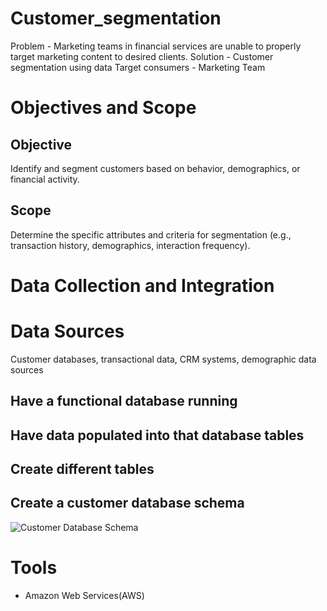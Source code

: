 #  Customer_segmentation
Problem - Marketing teams in financial services are unable to properly target marketing content to desired clients.
Solution - Customer segmentation using data 
Target consumers - Marketing Team

#  Objectives and Scope
## Objective
Identify and segment customers based on behavior, demographics, or financial activity.

## Scope
Determine the specific attributes and criteria for segmentation (e.g., transaction history, demographics, interaction frequency).

# Data Collection and Integration
# Data Sources
Customer databases, transactional data, CRM systems, demographic data sources

## Have a functional database running
## Have data populated into that database tables
## Create different tables 
## Create a customer database schema 
![Customer Database Schema](../customer_segmentation/data_engineering/images/customer_database_schema_version_1.png)

# Tools
-   Amazon Web Services(AWS)